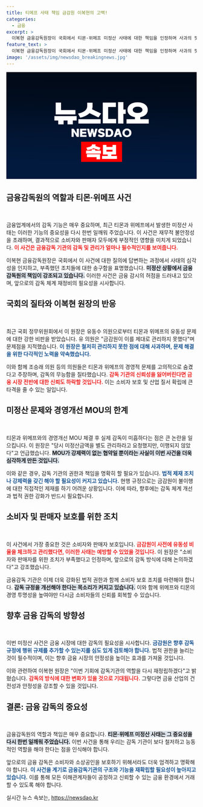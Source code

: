 ```yaml
---
title: 티메프 사태 책임 금감원 이복현의 고백!
categories:
  - 금융
excerpt: >
  이복현 금융감독원장이 국회에서 티몬·위메프 미정산 사태에 대한 책임을 인정하며 사과의 뜻을 밝혔습니다. 금융당국의 부실 감독을 둘러싼 논란은 여전히 뜨겁고, 향후 더 강력한 감독 규정이 필요하다는 목소리가 커지고 있습니다.
feature_text: >
  이복현 금융감독원장이 국회에서 티몬·위메프 미정산 사태에 대한 책임을 인정하며 사과의 뜻을 밝혔습니다. 금융당국의 부실 감독을 둘러싼 논란은 여전히 뜨겁고, 향후 더 강력한 감독 규정이 필요하다는 목소리가 커지고 있습니다.
image: '/assets/img/newsdao_breakingnews.jpg'
---
```


<p><img src="/assets/img/newsdao_breakingnews.jpg" alt="koreaapp 속보" /></p>

<h2 data-ke-size="size26">금융감독원의 역할과 티몬·위메프 사건</h2>

<p data-ke-size="size16">&nbsp;</p>  

<p>금융업계에서의 감독 기능은 매우 중요하며, 최근 티몬과 위메프에서 발생한 미정산 사태는 이러한 기능의 중요성을 다시 한번 일깨워 주었습니다. 이 사건은 재무적 불안정성을 초래하며, 결과적으로 소비자와 판매자 모두에게 부정적인 영향을 미치게 되었습니다. <b><span style="color: #ee2323;">이 사건은 금융감독 기관의 감독 및 관리가 얼마나 필수적인지를 보여줍니다.</span></b> </p>

<p>이복현 금융감독원장은 국회에서 이 사건에 대한 질의에 답변하는 과정에서 사태의 심각성을 인지하고, 부족했던 조치들에 대한 송구함을 표명했습니다. <b><span style="background-color: #21538527;">미정산 상황에서 금융감독원의 책임이 강조되고 있습니다.</span></b> 이러한 사건은 금융 감시의 허점을 드러내고 있으며, 앞으로의 감독 체계 재정비의 필요성을 시사합니다. </p>

<h2 data-ke-size="size26">국회의 질타와 이복현 원장의 반응</h2>

<p data-ke-size="size16">&nbsp;</p>  

<p>최근 국회 정무위원회에서 이 원장은 유동수 의원으로부터 티몬과 위메프의 유동성 문제에 대한 강한 비판을 받았습니다. 유 의원은 "금감원이 이를 제대로 관리하지 못했다"며 문제점을 지적했습니다. <b><span style="color: #1a5490;">이 원장은 철저히 관리하지 못한 점에 대해 사과하며, 문제 해결을 위한 다각적인 노력을 약속했습니다.</span></b> </p>

<p>이와 함께 조승래 의원 등의 의원들은 티몬과 위메프의 경영적 문제를 고의적으로 숨겼다고 주장하며, 감독의 무능함을 질타했습니다. <b><span style="color: #ee2323;">감독 기관의 신뢰성을 잃어버린다면 금융 시장 전반에 대한 신뢰도 하락할 것입니다.</span></b> 이는 소비자 보호 및 산업 질서 확립에 큰 타격을 줄 수 있는 일입니다. </p>

<h2 data-ke-size="size26">미정산 문제와 경영개선 MOU의 한계</h2>

<p data-ke-size="size16">&nbsp;</p>  

<p>티몬과 위메프와의 경영개선 MOU 체결 후 실제 감독이 미흡하다는 점은 큰 논란을 일으킵니다. 이 원장은 "당시 미정산금액을 별도 관리하라고 요청했지만, 이행되지 않았다"고 언급했습니다. <b><span style="background-color: #21538527;">MOU가 강제력이 없는 협약일 뿐이라는 사실이 이번 사건을 더욱 심각하게 만든 것입니다.</span></b> </p>

<p>이와 같은 경우, 감독 기관의 권한과 책임을 명확히 할 필요가 있습니다. <b><span style="color: #1a5490;">법적 제재 조치나 강제력을 갖긴 해야 할 필요성이 커지고 있습니다.</span></b> 현행 규정으로는 금감원이 불이행에 대한 직접적인 제재를 하기 어려운 상황입니다. 이에 따라, 향후에는 감독 체계 개선과 법적 권한 강화가 반드시 필요합니다. </p>

<h2 data-ke-size="size26">소비자 및 판매자 보호를 위한 조치</h2>

<p data-ke-size="size16">&nbsp;</p>  

<p>이 사건에서 가장 중요한 것은 소비자와 판매자 보호입니다. <b><span style="color: #ee2323;">금감원이 사전에 유동성 비율을 체크하고 관리했다면, 이러한 사태는 예방할 수 있었을 것입니다.</span></b> 이 원장은 "소비자와 판매자를 위한 조치가 부족했다고 인정하며, 앞으로의 감독 방식에 대해 논의하겠다"고 강조했습니다. </p>

<p>금융감독 기관은 이제 더욱 강화된 법적 권한과 함께 소비자 보호 조치를 마련해야 합니다. <b><span style="background-color: #21538527;">감독 규정을 개선해야 한다는 목소리가 커지고 있습니다.</span></b> 이와 함께 위메프와 티몬의 경영 투명성을 높여야만 다시금 소비자들의 신뢰를 회복할 수 있습니다. </p>

<h2 data-ke-size="size26">향후 금융 감독의 방향성</h2>

<p data-ke-size="size16">&nbsp;</p>  

<p>이번 미정산 사건은 금융 시장에 대한 감독의 필요성을 시사합니다. <b><span style="color: #1a5490;">금감원은 향후 감독 규정에 행위 규제를 추가할 수 있는지를 심도 있게 검토해야 합니다.</span></b> 법적 권한을 늘리는 것이 필수적이며, 이는 향후 금융 시장의 안정성을 높이는 효과를 가져올 것입니다. </p>

<p>이와 관련하여 이복현 원장은 "이번 기회에 감독기관의 역할을 다시 재정립하겠다"고 밝혔습니다. <b><span style="color: #ee2323;">감독의 방식에 대한 변화가 있을 것으로 기대됩니다.</span></b> 그렇다면 금융 산업의 건전성과 안정성을 강조할 수 있을 것입니다. </p>

<h2 data-ke-size="size26">결론: 금융 감독의 중요성</h2>

<p data-ke-size="size16">&nbsp;</p>  

<p>금융감독원의 역할과 책임은 매우 중요합니다. <b><span style="background-color: #21538527;">티몬·위메프 미정산 사태는 그 중요성을 다시 한번 일깨워 주었습니다.</span></b> 이번 사건을 통해 우리는 감독 기관이 보다 철저하고 능동적인 역할을 해야 한다는 점을 인식해야 합니다. </p>

<p>앞으로의 금융 감독은 소비자와 소상공인을 보호하기 위해서라도 더욱 엄격하고 명확해야 합니다. <b><span style="color: #1a5490;">이 사건을 계기로 금융감독기관의 구조와 기능을 재확립할 필요성이 높아지고 있습니다.</span></b> 이를 통해 모든 이해관계자들이 공정하고 신뢰할 수 있는 금융 환경에서 거래할 수 있도록 해야 합니다.</p>
실시간 뉴스 속보는, <a href="https://newsdao.kr" rel="dofollow">https://newsdao.kr</a>


